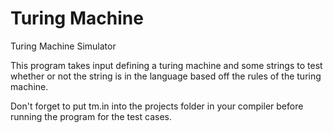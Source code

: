 # Turing Machine
Turing Machine Simulator

This program takes input defining a turing machine and some strings to test whether or not the string is in the language based off the rules of the turing machine.

Don't forget to put tm.in into the projects folder in your compiler before running the program for the test cases.
